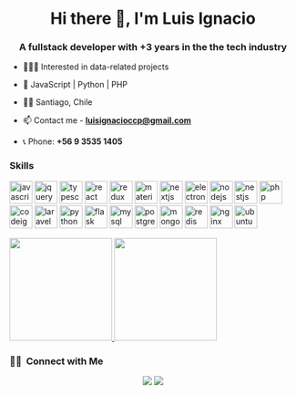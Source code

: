 <!-- ### ![hire-javascript-developer-banner](https://user-images.githubusercontent.com/66705822/100891556-211aa600-3498-11eb-84d7-7e9d43c8331c.jpg) -->
<h1 align="center">Hi there 👋, I'm Luis Ignacio</h1>
<h3 align="center">A fullstack developer with +3 years in the the tech industry</h3>

<!-- <p align="left"> <img src="https://komarev.com/ghpvc/?username=luisignaciocc" alt="pydevsg" /> </p> -->

- 🧑🏻‍💻 Interested in data-related projects

- 🚀 JavaScript | Python | PHP

- ✌🏻 Santiago, Chile

- 📫 Contact me - **luisignacioccp@gmail.com**

- 📞 Phone: **+56 9 3535 1405**

### Skills
<p align="left">
<img src="https://cdn.jsdelivr.net/gh/devicons/devicon@v2.11.0/icons/javascript/javascript-plain.svg" alt="javascript" width="40" height="40"/>
<img src="https://cdn.jsdelivr.net/gh/devicons/devicon@v2.11.0/icons/jquery/jquery-plain-wordmark.svg" alt="jquery" width="40" height="40"/>
<img src="https://cdn.jsdelivr.net/gh/devicons/devicon@v2.11.0/icons/typescript/typescript-plain.svg" alt="typescript" width="40" height="40"/>
<img src="https://cdn.jsdelivr.net/gh/devicons/devicon@v2.11.0/icons/react/react-original.svg" alt="react" width="40" height="40"/>
<img src="https://cdn.jsdelivr.net/gh/devicons/devicon@v2.11.0/icons/redux/redux-original.svg" alt="redux" width="40" height="40"/>
<img src="https://cdn.jsdelivr.net/gh/devicons/devicon@v2.11.0/icons/materialui/materialui-plain.svg" alt="materialui" width="40" height="40"/>
<img src="https://cdn.jsdelivr.net/gh/devicons/devicon@v2.11.0/icons/nextjs/nextjs-original-wordmark.svg" alt="nextjs" width="40" height="40"/>
<img src="https://cdn.jsdelivr.net/gh/devicons/devicon@v2.11.0/icons/electron/electron-original.svg" alt="electron" width="40" height="40"/>
<img src="https://cdn.jsdelivr.net/gh/devicons/devicon@v2.11.0/icons/nodejs/nodejs-plain.svg" alt="nodejs" width="40" height="40"/>
<img src="https://cdn.jsdelivr.net/gh/devicons/devicon@v2.11.0/icons/nestjs/nestjs-plain.svg" alt="nestjs" width="40" height="40"/>
<img src="https://cdn.jsdelivr.net/gh/devicons/devicon@v2.11.0/icons/php/php-plain.svg" alt="php" width="40" height="40"/>
<img src="https://cdn.jsdelivr.net/gh/devicons/devicon@v2.11.0/icons/codeigniter/codeigniter-plain-wordmark.svg" alt="codeigniter" width="40" height="40"/>
<img src="https://cdn.jsdelivr.net/gh/devicons/devicon@v2.11.0/icons/laravel/laravel-plain.svg" alt="laravel" width="40" height="40"/>
<img src="https://cdn.jsdelivr.net/gh/devicons/devicon@v2.11.0/icons/python/python-plain.svg" alt="python" width="40" height="40"/>
<img src="https://cdn.jsdelivr.net/gh/devicons/devicon@v2.11.0/icons/flask/flask-original.svg" alt="flask" width="40" height="40"/>
<img src="https://cdn.jsdelivr.net/gh/devicons/devicon@v2.11.0/icons/mysql/mysql-plain-wordmark.svg" alt="mysql" width="40" height="40"/>
<img src="https://cdn.jsdelivr.net/gh/devicons/devicon@v2.11.0/icons/postgresql/postgresql-plain.svg" alt="postgresql" width="40" height="40"/>
<img src="https://cdn.jsdelivr.net/gh/devicons/devicon@v2.11.0/icons/mongodb/mongodb-plain-wordmark.svg" alt="mongodb" width="40" height="40"/>
<img src="https://cdn.jsdelivr.net/gh/devicons/devicon@v2.11.0/icons/redis/redis-plain.svg" alt="redis" width="40" height="40"/>
<img src="https://cdn.jsdelivr.net/gh/devicons/devicon@v2.11.0/icons/nginx/nginx-original.svg" alt="nginx" width="40" height="40"/>
<img src="https://cdn.jsdelivr.net/gh/devicons/devicon@v2.11.0/icons/ubuntu/ubuntu-plain.svg" alt="ubuntu" width="40" height="40"/>

<p>
<a href="https://github.com/AVS1508">
  <img height="180em" src="https://github-readme-stats.vercel.app/api?username=luisignaciocc&show_icons=true&theme=chartreuse-dark" />
  <img height="180em" src="https://github-readme-stats-eight-theta.vercel.app/api/top-langs/?username=luisignaciocc&theme=chartreuse-dark&layout=compact&exclude_lang=java+r" />
</a>
</p>

<h3> 🤝🏻 &nbsp;Connect with Me </h3>

<p align="center">
<a href="https://www.linkedin.com/in/luisignaciocc/"><img src="https://img.shields.io/badge/-Luis%20Cabezas-0077B5?style=flat-square&logo=Linkedin&logoColor=white"/></a>
<a href="mailto:matias.ariel.funes@gamil.com"><img src="https://img.shields.io/badge/-luisignacioccp@gamil.com-D14836?style=flat-square&logo=Gmail&logoColor=white"/></a>

